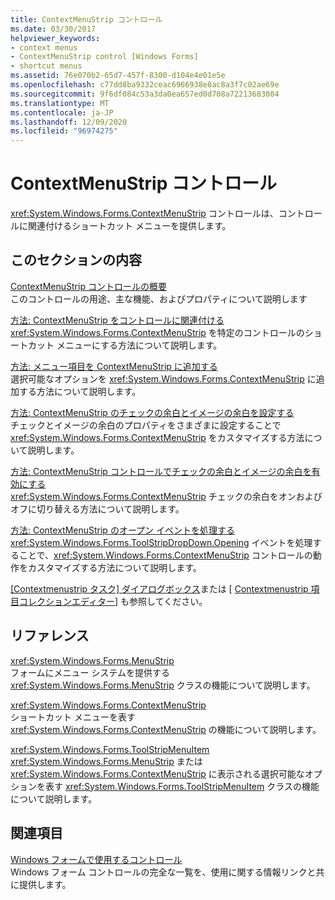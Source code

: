 ```yaml
---
title: ContextMenuStrip コントロール
ms.date: 03/30/2017
helpviewer_keywords:
- context menus
- ContextMenuStrip control [Windows Forms]
- shortcut menus
ms.assetid: 76e070b2-65d7-457f-8300-d104e4e01e5e
ms.openlocfilehash: c77dd8ba9332ceac6966938e8ac8a3f7c02ae69e
ms.sourcegitcommit: 9f6df084c53a3da0ea657ed0d708a72213683084
ms.translationtype: MT
ms.contentlocale: ja-JP
ms.lasthandoff: 12/09/2020
ms.locfileid: "96974275"
---
```

# <a name="contextmenustrip-control"></a>ContextMenuStrip コントロール

<xref:System.Windows.Forms.ContextMenuStrip> コントロールは、コントロールに関連付けるショートカット メニューを提供します。  
  
## <a name="in-this-section"></a>このセクションの内容  

 [ContextMenuStrip コントロールの概要](contextmenustrip-control-overview.md)  
 このコントロールの用途、主な機能、およびプロパティについて説明します  
  
 [方法: ContextMenuStrip をコントロールに関連付ける](how-to-associate-a-contextmenustrip-with-a-control.md)  
 <xref:System.Windows.Forms.ContextMenuStrip> を特定のコントロールのショートカット メニューにする方法について説明します。  
  
 [方法: メニュー項目を ContextMenuStrip に追加する](how-to-add-menu-items-to-a-contextmenustrip.md)  
 選択可能なオプションを <xref:System.Windows.Forms.ContextMenuStrip> に追加する方法について説明します。  
  
 [方法: ContextMenuStrip のチェックの余白とイメージの余白を設定する](how-to-configure-contextmenustrip-check-margins-and-image-margins.md)  
 チェックとイメージの余白のプロパティをさまざまに設定することで <xref:System.Windows.Forms.ContextMenuStrip> をカスタマイズする方法について説明します。  
  
 [方法: ContextMenuStrip コントロールでチェックの余白とイメージの余白を有効にする](how-to-enable-check-margins-and-image-margins-in-contextmenustrip-controls.md)  
 <xref:System.Windows.Forms.ContextMenuStrip> チェックの余白をオンおよびオフに切り替える方法について説明します。  
  
 [方法: ContextMenuStrip のオープン イベントを処理する](how-to-handle-the-contextmenustrip-opening-event.md)  
 <xref:System.Windows.Forms.ToolStripDropDown.Opening> イベントを処理することで、<xref:System.Windows.Forms.ContextMenuStrip> コントロールの動作をカスタマイズする方法について説明します。  
  
 [[Contextmenustrip タスク] ダイアログボックス](/previous-versions/visualstudio/visual-studio-2010/ms233646(v=vs.100))または [ [Contextmenustrip 項目コレクションエディター](/previous-versions/visualstudio/visual-studio-2010/ms233641(v=vs.100))] も参照してください。  
  
## <a name="reference"></a>リファレンス  

 <xref:System.Windows.Forms.MenuStrip>  
 フォームにメニュー システムを提供する <xref:System.Windows.Forms.MenuStrip> クラスの機能について説明します。  
  
 <xref:System.Windows.Forms.ContextMenuStrip>  
 ショートカット メニューを表す <xref:System.Windows.Forms.ContextMenuStrip> の機能について説明します。  
  
 <xref:System.Windows.Forms.ToolStripMenuItem>  
 <xref:System.Windows.Forms.MenuStrip> または <xref:System.Windows.Forms.ContextMenuStrip> に表示される選択可能なオプションを表す <xref:System.Windows.Forms.ToolStripMenuItem> クラスの機能について説明します。  
  
## <a name="related-sections"></a>関連項目  

 [Windows フォームで使用するコントロール](controls-to-use-on-windows-forms.md)  
 Windows フォーム コントロールの完全な一覧を、使用に関する情報リンクと共に提供します。
